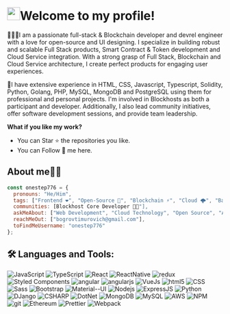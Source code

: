 <h1><img src="https://emojis.slackmojis.com/emojis/images/1531849430/4246/blob-sunglasses.gif?1531849430" width="30"/>Welcome to my profile!</h1>



👨🏻‍💻I am a passionate full-stack & Blockchain developer and devrel engineer with a love for open-source and UI designing. I specialize in building robust and scalable Full Stack products, Smart Contract & Token development and Cloud Service integration. With a strong grasp of Full Stack, Blockchain and Cloud Service architecture, I create perfect products for engaging user experiences.

🚀I have extensive experience in HTML, CSS, Javascript, Typescript, Solidity, Python, Golang, PHP, MySQL, MongoDB and PostgreSQL using them for professional and personal projects. I'm involved in Blockhosts as both a participant and developer. Additionally, I also lead community initiatives, offer software development sessions, and provide team leadership.

**What if you like my work?**

- You can Star ⭐ the repositories you like. 
- You can Follow 👏 me here.

<!-- About Me -->
<h2 align="left">About me👨‍💻</h2>

```JavaScript
const onestep776 = {
  pronouns: "He/Him",
  tags: ["Frontend ❤️", "Open-Source 🚀", "Blockchain ⚡", "Cloud 🌩️", "Backend 💡", "API creation & integration 🙌", "Communities 🎯"],
  communities: [Blockhost Core Developer 👨‍🎓"],
  askMeAbout: ["Web Development", "Cloud Technology", "Open Source", "APIs", "UI Designing"],
  reachMeOut: ["bogrovtimurovich@gmail.com"],
  toFindMeUsername: "onestep776"
};
```

## 🛠️ Languages and Tools:
<p>
  <img alt="JavaScript" src="https://img.shields.io/badge/JavaScript-F7DF1E?style=for-the-badge&logo=javascript&logoColor=black" />
  <img alt="TypeScript" src="https://img.shields.io/badge/-TypeScript-007ACC?style=for-the-badge&logo=typescript&logoColor=white" />
  <img alt="React" src="https://img.shields.io/badge/-React-45b8d8?style=for-the-badge&logo=react&logoColor=white" />
  <img alt="ReactNative" src="https://img.shields.io/badge/React_Native-20232A?style=for-the-badge&logo=react&logoColor=61DAFB" />
  <img alt="redux" src="https://img.shields.io/badge/-Redux-764ABC?style=for-the-badge&logo=redux&logoColor=white" />
  <img alt="Styled Components" src="https://img.shields.io/badge/-Styled_Components-db7092?style=for-the-badge&logo=styled-components&logoColor=white" />
  <img alt="angular" src="https://img.shields.io/badge/-Angular-DD0031?style=for-the-badge&logo=angular&logoColor=white" />  
  <img alt="angularjs" src="https://img.shields.io/badge/AngularJS-E23237?style=for-the-badge&logo=angularjs&logoColor=white" />  
  <img alt="VueJs" src="https://img.shields.io/badge/Vue.js-35495E?style=for-the-badge&logo=vue.js&logoColor=white" />   
  <img alt="html5" src="https://img.shields.io/badge/-HTML5-E34F26?style=for-the-badge&logo=html5&logoColor=white" />
  <img alt="CSS" src="https://img.shields.io/badge/CSS-239120?&style=for-the-badge&logo=css3&logoColor=white" />
  <img alt="Sass" src="https://img.shields.io/badge/-Sass-CC6699?style=for-the-badge&logo=sass&logoColor=white" />
  <img alt="Bootstrap" src="https://img.shields.io/badge/Bootstrap-563D7C?style=for-the-badge&logo=bootstrap&logoColor=white" />
  <img alt="Material--UI" src="https://img.shields.io/badge/Material--UI-0081CB?style=for-the-badge&logo=material-ui&logoColor=white" />
  <img alt="Nodejs" src="https://img.shields.io/badge/-Nodejs-43853d?style=for-the-badge&logo=Node.js&logoColor=white" />
  <img alt="ExpressJS" src="https://img.shields.io/badge/Express.js-404D59?style=for-the-badge" />
  <img alt="Python" src="https://img.shields.io/badge/Python-14354C?style=for-the-badge&logo=python&logoColor=white" />
  <img alt="DJango" src="https://img.shields.io/badge/Django-092E20?style=for-the-badge&logo=django&logoColor=white" />
  <img alt="CSHARP" src="https://img.shields.io/badge/C%23-239120?style=for-the-badge&logo=c-sharp&logoColor=white" />
  <img alt="DotNet" src="https://img.shields.io/badge/.NET-5C2D91?style=for-the-badge&logo=.net&logoColor=white" />
  <img alt="MongoDB" src="https://img.shields.io/badge/-MongoDB-13aa52?style=for-the-badge&logo=mongodb&logoColor=white" />
  <img alt="MySQL" src="https://img.shields.io/badge/MySQL-00000F?style=for-the-badge&logo=mysql&logoColor=white" />
  <img alt="AWS" src="https://img.shields.io/badge/Amazon_AWS-232F3E?style=for-the-badge&logo=amazon-aws&logoColor=white" />
  <img alt="NPM" src="https://img.shields.io/badge/-NPM-CB3837?style=for-the-badge&logo=npm&logoColor=white" />
  <img alt="git" src="https://img.shields.io/badge/-Git-F05032?style=for-the-badge&logo=git&logoColor=white" />
  <img alt="Ethereum" src="https://img.shields.io/badge/-Ethereum-F0505D?style=for-the-badge&logo=ethereum&logoColor=white" />
  <img alt="Prettier" src="https://img.shields.io/badge/-Prettier-F7B93E?style=for-the-badge&logo=prettier&logoColor=white" />  
  <img alt="Webpack" src="https://img.shields.io/badge/-Webpack-8DD6F9?style=for-the-badge&logo=webpack&logoColor=white" />   
</p>
